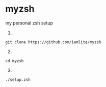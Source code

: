 # myzsh
my personal zsh setup

1.
```
git clone https://github.com/iamlite/myzsh
```
2.
```
cd myzsh
```
3.
```
./setup.zsh
```
